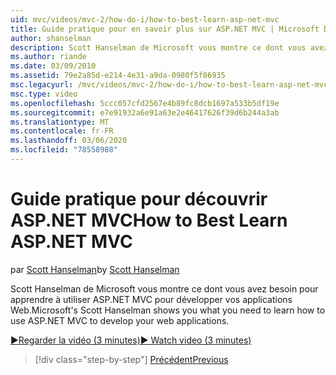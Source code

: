 ```yaml
---
uid: mvc/videos/mvc-2/how-do-i/how-to-best-learn-asp-net-mvc
title: Guide pratique pour en savoir plus sur ASP.NET MVC | Microsoft Docs
author: shanselman
description: Scott Hanselman de Microsoft vous montre ce dont vous avez besoin pour apprendre à utiliser ASP.NET MVC pour développer vos applications Web.
ms.author: riande
ms.date: 03/09/2010
ms.assetid: 79e2a85d-e214-4e31-a9da-0980f5f86935
msc.legacyurl: /mvc/videos/mvc-2/how-do-i/how-to-best-learn-asp-net-mvc
msc.type: video
ms.openlocfilehash: 5ccc057cfd2567e4b89fc8dcb1697a533b5df19e
ms.sourcegitcommit: e7e91932a6e91a63e2e46417626f39d6b244a3ab
ms.translationtype: MT
ms.contentlocale: fr-FR
ms.lasthandoff: 03/06/2020
ms.locfileid: "78558988"
---
```

# <a name="how-to-best-learn-aspnet-mvc"></a><span data-ttu-id="d13da-103">Guide pratique pour découvrir ASP.NET MVC</span><span class="sxs-lookup"><span data-stu-id="d13da-103">How to Best Learn ASP.NET MVC</span></span>

<span data-ttu-id="d13da-104">par [Scott Hanselman](https://github.com/shanselman)</span><span class="sxs-lookup"><span data-stu-id="d13da-104">by [Scott Hanselman](https://github.com/shanselman)</span></span>

<span data-ttu-id="d13da-105">Scott Hanselman de Microsoft vous montre ce dont vous avez besoin pour apprendre à utiliser ASP.NET MVC pour développer vos applications Web.</span><span class="sxs-lookup"><span data-stu-id="d13da-105">Microsoft's Scott Hanselman shows you what you need to learn how to use ASP.NET MVC to develop your web applications.</span></span>

[<span data-ttu-id="d13da-106">&#9654;Regarder la vidéo (3 minutes)</span><span class="sxs-lookup"><span data-stu-id="d13da-106">&#9654; Watch video (3 minutes)</span></span>](https://channel9.msdn.com/Blogs/ASP-NET-Site-Videos/how-to-best-learn-asp-net-mvc)

> [!div class="step-by-step"]
> [<span data-ttu-id="d13da-107">Précédent</span><span class="sxs-lookup"><span data-stu-id="d13da-107">Previous</span></span>](5-minute-introduction-to-aspnet-mvc.md)
